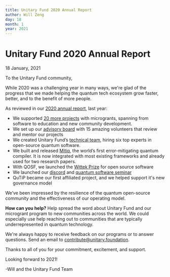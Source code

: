 ```yaml
---
title: Unitary Fund 2020 Annual Report
author: Will Zeng
day: 18
month: 1
year: 2021
---
```


Unitary Fund 2020 Annual Report
===============================

18 January, 2021  
  
To the Unitary Fund community,

While 2020 was a challenging year in many ways, we're glad of the progress that we made helping the quantum tech ecosystem grow faster, better, and to the benefit of more people.  
  
As reviewed in our [2020 annual report](https://unitary.foundation/assets/Unitary_Fund_2020_Report.pdf), last year:  

*   We supported [20 more projects](https://unitary.foundation/grants.html) with microgrants, spanning from software to education and new community development.
*   We set up our [advisory board](https://unitary.foundation/posts/advisory_board.html) with 15 amazing volunteers that review and mentor our projects
*   We created Unitary Fund’s [technical team](https://unitary.foundation/posts/unitary_labs_intro.html), hiring six top experts in open-source quantum software.
*   We built and released [Mitiq](https://unitary.foundation/mitiq.html), the world’s first error-mitigating quantum compiler. It is now integrated with most existing frameworks and already used for two research papers.
*   With QOSF, we launched the [Wittek Prize](https://qosf.org/wittek_prize/) for open source software
*   We launched our [discord](http://discord.unitary.foundation/) and [quantum software seminar](https://unitary.foundation/talks.html)
*   QuTiP became our first affiliated project, and we helped support it's new governance model

We’ve been impressed by the resilience of the quantum open-source community and the effectiveness of our operating model.  
  
**How can you help?** Help spread the word about Unitary Fund and our microgrant program to new communities across the world. We could especially use help reaching out to communities that are typically underrepresented in quantum technology.  
  
We're always happy to receive feedback on our programs or to answer questions. Send an email to [contribute@unitary.foundation](mailto:contribute@unitary.foundation).  
  
Thanks to all of you for your commitment, excitement, and support.  
  
Looking forward to 2021!  
  
\-Will and the Unitary Fund Team
